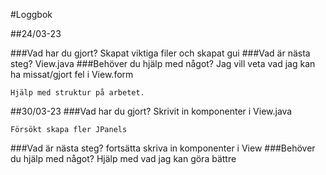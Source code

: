 #Loggbok

##24/03-23

###Vad har du gjort?
    Skapat viktiga filer och skapat gui
###Vad är nästa steg?
    View.java
###Behöver du hjälp med något?
    Jag vill veta vad jag kan ha missat/gjort fel i View.form 
    
    Hjälp med struktur på arbetet.

##30/03-23
###Vad har du gjort?
    Skrivit in komponenter i View.java
    
    Försökt skapa fler JPanels 
###Vad är nästa steg?
    fortsätta skriva in komponenter i View
###Behöver du hjälp med något?
    Hjälp med vad jag kan göra bättre